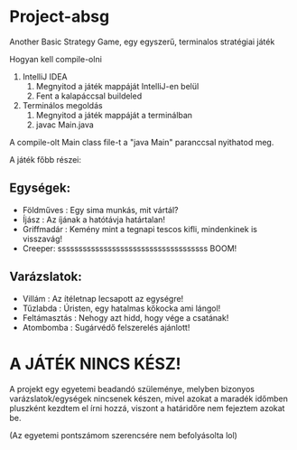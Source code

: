 # Project-absg
Another Basic Strategy Game, egy egyszerű, terminalos stratégiai játék

Hogyan kell compile-olni
1. IntelliJ IDEA
   1. Megnyitod a játék mappáját IntelliJ-en belül
   2. Fent a kalapáccsal buildeled
2. Terminálos megoldás
   1. Megnyitod a játék mappáját a terminálban
   2. javac Main.java

A compile-olt Main class file-t a "java Main" paranccsal nyithatod meg.

A játék főbb részei:

Egységek:
-
- Földműves : Egy sima munkás, mit vártál?
- Íjász : Az íjának a hatótávja határtalan!
- Griffmadár : Kemény mint a tegnapi tescos kifli, mindenkinek is visszavág!
- Creeper: ssssssssssssssssssssssssssssssssssss BOOM!

Varázslatok:
-
- Villám : Az ítéletnap lecsapott az egységre!
- Tűzlabda : Úristen, egy hatalmas kőkocka ami lángol!
- Feltámasztás : Nehogy azt hidd, hogy vége a csatának!
- Atombomba : Sugárvédő felszerelés ajánlott!

# A JÁTÉK NINCS KÉSZ!
A projekt egy egyetemi beadandó szüleménye, melyben bizonyos varázslatok/egységek nincsenek készen, mivel azokat a maradék időmben pluszként kezdtem el  írni hozzá, viszont a határidőre nem fejeztem azokat be.

(Az egyetemi pontszámom szerencsére nem befolyásolta lol)
